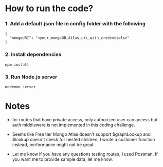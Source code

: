 # How to run the code?

### 1. Add a default.json file in config folder with the following

```
{
  "mongoURI": "<your_mongoDB_Atlas_uri_with_credentials>"
}
```

### 2. Install dependencies

```
npm install
```

### 3. Run Node.js server

```
nodemon server
```

# Notes

- for routes that have private access, only authorized user can access but auth middleware is not implemented in this coding challenge.

- Seems like Free tier Mongo Atlas doesn't support $graphLookup and $lookup doesn't check for nested children, I wrote a customer function instead, performance might not be great.

- Let me know if you have any questions testing routes, I used Postman. If you want me to provide sample data, let me know.
